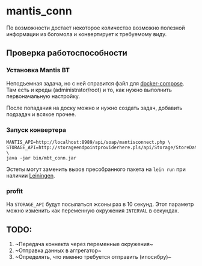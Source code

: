 # mantis_conn

По возможности достает некоторое количество возможно полезной информации из богомола
и конвертирует к требуемому виду.

## Проверка работоспособности

### Установка Mantis BT
Неподъемная задача, но с ней справится файл для [docker-compose](https://hub.docker.com/r/vimagick/mantisbt/).
Там есть и креды (administrator/root) и то, как нужно выполнить первоначальную настройку.

После попадания на доску можно и нужно создать задач, добавить подзадач и всякое прочее.

### Запуск конвертера

    MANTIS_API=http://localhost:8989/api/soap/mantisconnect.php \
    STORAGE_API=http://storageendpointproviderhere.pls/api/Storage/StoreData \
    java -jar bin/mbt_conn.jar

Эстеты могут заменить вызов пресобранного пакета на `lein run` при наличии [Leiningen](https://leiningen.org/).

### profit

На `STORAGE_API` будут посылаться жсоны раз в 10 секунд. Этот параметр можно изменить как переменную окружения `INTERVAL` в секундах.

## TODO:

1. ~Передача коннекта через переменные окружения~
2. ~Отправка данных в аггрегатор~
3. ~Определять, что именно требуется отправить (ипосибру)~
